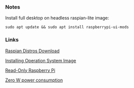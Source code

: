 

### Notes
Install full desktop on headless raspian-lite image:

```sudo apt update && sudo apt install raspberrypi-ui-mods```


### Links
[Raspian Distros Download](https://www.raspberrypi.org/downloads/raspbian/)

[Installing Operation System Image](https://www.raspberrypi.org/documentation/installation/installing-images/README.md)

[Read-Only Raspberry Pi](https://learn.adafruit.com/read-only-raspberry-pi)

[Zero W power consumption](https://www.raspberrypi-spy.co.uk/2018/11/raspberry-pi-power-consumption-data/)

